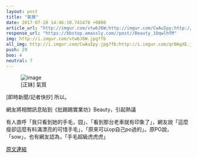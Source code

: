 ```yaml
---
layout: post
title: "氣質"
date: 2017-07-28 14:46:10.741478 +0800
article_url: "http://imgur.com/vtw6J6W;http://imgur.com/CwAuIpy;http://imgur.com/qrBAgXE;http://imgur.com/RRIWqnR;http://imgur.com/cnIq38h;http://imgur.com/mZwkDxS;http://imgur.com/VypWaJc;http://imgur.com/0a0mZkN;http://imgur.com/nYCmj1L;http://imgur.com/L7VneKs;http://imgur.com/N0ySLhJ;http://imgur.com/7CgfZQM;http://imgur.com/PaYgGwp;http://imgur.com/kEoatcg;http://imgur.com/o6TXKWN;http://imgur.com/cagaXhV;http://imgur.com/bbg03cX;http://imgur.com/z9YKxmO;http://imgur.com/l1B1UmD;http://imgur.com/SaAYWHY;http://imgur.com/xTAOMIf;http://imgur.com/ZEkQLOc;http://imgur.com/zyVDDsj;http://imgur.com/OQlxqzI;http://imgur.com/0kSQ685;http://imgur.com/z5sKIrr;http://imgur.com/LqUsGAW;http://imgur.com/VKrsEzU;http://imgur.com/YfRtOJK;http://imgur.com/YzHpRrF;http://imgur.com/D8DrR1o;http://imgur.com/MruRW5J;http://imgur.com/IJ4HBig;http://imgur.com/f7Kzs8S;http://imgur.com/8lZtdXs;http://imgur.com/2wo9LrP;http://imgur.com/Y6AH8vS;http://imgur.com/n1bHleJ;http://imgur.com/eHJ5XrL;http://imgur.com/GJfKa8Y;http://imgur.com/7ox0m3q;http://imgur.com/8ZqVyaG;http://imgur.com/QNuVMAU;http://imgur.com/hou5XzO;http://imgur.com/rM8LOp6;http://imgur.com/Lix2pQ1;http://imgur.com/mcrl9ax;http://imgur.com/Kjg1oXP;http://imgur.com/60MzDni;http://imgur.com/lHUgVvR;http://imgur.com/l3z2Gn7;http://imgur.com/hGhbGwR;http://imgur.com/hxXtmiH;http://imgur.com/aRA8nrD;http://imgur.com/owrH8DK;http://imgur.com/TtSmYWq;http://imgur.com/2tmmM36;http://imgur.com/2wo9LrP;http://imgur.com/Y6AH8vS;http://imgur.com/n1bHleJ;http://imgur.com/eHJ5XrL;http://imgur.com/GJfKa8Y;http://imgur.com/7ox0m3q;http://imgur.com/8ZqVyaG;http://imgur.com/QNuVMAU;http://imgur.com/hou5XzO;http://imgur.com/rM8LOp6;http://imgur.com/Lix2pQ1;http://imgur.com/mcrl9ax;http://imgur.com/Kjg1oXP;http://imgur.com/60MzDni;http://imgur.com/lHUgVvR;http://imgur.com/l3z2Gn7;http://imgur.com/hGhbGwR;http://imgur.com/hxXtmiH;https://goo.gl/MvFYh6"
response_url: "https://bbstop.amassly.com//post//Beauty_1OqwlhfM"
img: http://i.imgur.com/vtw6J6W.jpg?fb
all_img: http://i.imgur.com/CwAuIpy.jpg?fb;http://i.imgur.com/qrBAgXE.jpg?fb;http://i.imgur.com/RRIWqnR.jpg?fb;http://i.imgur.com/cnIq38h.jpg?fb;http://i.imgur.com/mZwkDxS.jpg?fb;http://i.imgur.com/VypWaJc.jpg?fb;http://i.imgur.com/0a0mZkN.jpg?fb;http://i.imgur.com/nYCmj1L.jpg?fb;http://i.imgur.com/L7VneKs.jpg?fb;http://i.imgur.com/N0ySLhJ.jpg?fb;http://i.imgur.com/7CgfZQM.jpg?fb;http://i.imgur.com/PaYgGwp.jpg?fb;http://i.imgur.com/kEoatcg.jpg?fb;http://i.imgur.com/o6TXKWN.jpg?fb;http://i.imgur.com/cagaXhV.jpg?fb;http://i.imgur.com/bbg03cX.jpg?fb;http://i.imgur.com/z9YKxmO.jpg?fb;http://i.imgur.com/l1B1UmD.jpg?fb;http://i.imgur.com/SaAYWHY.jpg?fb;http://i.imgur.com/xTAOMIf.jpg?fb;http://i.imgur.com/ZEkQLOc.jpg?fb;http://i.imgur.com/zyVDDsj.jpg?fb;http://i.imgur.com/OQlxqzI.jpg?fb;http://i.imgur.com/0kSQ685.jpg?fb;http://i.imgur.com/z5sKIrr.jpg?fb;http://i.imgur.com/LqUsGAW.jpg?fb;http://i.imgur.com/VKrsEzU.jpg?fb;http://i.imgur.com/YfRtOJK.jpg?fb;http://i.imgur.com/YzHpRrF.jpg?fb;http://i.imgur.com/D8DrR1o.jpg?fb;http://i.imgur.com/MruRW5J.jpg?fb;http://i.imgur.com/IJ4HBig.jpg?fb;http://i.imgur.com/f7Kzs8S.jpg?fb;http://i.imgur.com/8lZtdXs.jpg?fb;http://i.imgur.com/2wo9LrP.jpg?fb;http://i.imgur.com/Y6AH8vS.jpg?fb;http://i.imgur.com/n1bHleJ.jpg?fb;http://i.imgur.com/eHJ5XrL.jpg?fb;http://i.imgur.com/GJfKa8Y.jpg?fb;http://i.imgur.com/7ox0m3q.jpg?fb;http://i.imgur.com/8ZqVyaG.jpg?fb;http://i.imgur.com/QNuVMAU.jpg?fb;http://i.imgur.com/hou5XzO.jpg?fb;http://i.imgur.com/rM8LOp6.jpg?fb;http://i.imgur.com/Lix2pQ1.jpg?fb;http://i.imgur.com/mcrl9ax.jpg?fb;http://i.imgur.com/Kjg1oXP.jpg?fb;http://i.imgur.com/60MzDni.jpg?fb;http://i.imgur.com/lHUgVvR.jpg?fb;http://i.imgur.com/l3z2Gn7.jpg?fb;http://i.imgur.com/hGhbGwR.jpg?fb;http://i.imgur.com/hxXtmiH.jpg?fb;http://i.imgur.com/aRA8nrD.jpg?fb;http://i.imgur.com/owrH8DK.jpg?fb;http://i.imgur.com/TtSmYWq.jpg?fb;http://i.imgur.com/2tmmM36.jpg?fb;http://i.imgur.com/2wo9LrP.jpg?fb;http://i.imgur.com/Y6AH8vS.jpg?fb;http://i.imgur.com/n1bHleJ.jpg?fb;http://i.imgur.com/eHJ5XrL.jpg?fb;http://i.imgur.com/GJfKa8Y.jpg?fb;http://i.imgur.com/7ox0m3q.jpg?fb;http://i.imgur.com/8ZqVyaG.jpg?fb;http://i.imgur.com/QNuVMAU.jpg?fb;http://i.imgur.com/hou5XzO.jpg?fb;http://i.imgur.com/rM8LOp6.jpg?fb;http://i.imgur.com/Lix2pQ1.jpg?fb;http://i.imgur.com/mcrl9ax.jpg?fb;http://i.imgur.com/Kjg1oXP.jpg?fb;http://i.imgur.com/60MzDni.jpg?fb;http://i.imgur.com/lHUgVvR.jpg?fb;http://i.imgur.com/l3z2Gn7.jpg?fb;http://i.imgur.com/hGhbGwR.jpg?fb;http://i.imgur.com/hxXtmiH.jpg?fb;https://scontent-tpe1-1.cdninstagram.com/t51.2885-19/s150x150/17126521_274551092984900_2110067099803058176_a.jpg
push: 29
boo: 4
neutral: 7
---
```


<figure>
<img src="http://i.imgur.com/vtw6J6W.jpg?fb" alt="image">
<figcaption>
[正妹] 氣質
</figcaption>
</figure>



[即時新聞/記者快抄] 所以。

網友將相關訊息貼到《批踢踢實業坊》Beauty，引起熱議

有人直呼「我只看到她的手毛，囧」、「看到那台老車就有印象了」，網友說「這麼瘦卻這麼有料滿漂亮的可惜手毛」，「原來可以op自己po過的」。原PO說，「sow」，也有網友認為，「手毛超級虎虎虎」

<a href = "https://www.ptt.cc/bbs/Beauty/M.1501034330.A.A05.html">原文連結</a>

